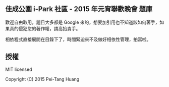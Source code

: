 ## 佳成公園 i-Park 社區 - 2015 年元宵聯歡晚會 題庫

歡迎自由取用，題目大多都是 Google 來的，想要加引用也不知道該如何著手，如果真的侵犯您的著作權，請高抬貴手。

相依程式直接展開在目錄下了，時間緊迫來不及做好相依性管理，拍寫啦。


## 授權

MIT licensed

Copyright (C) 2015 Pei-Tang Huang
